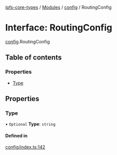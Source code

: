 [ipfs-core-types](../README.md) / [Modules](../modules.md) / [config](../modules/config.md) / RoutingConfig

# Interface: RoutingConfig

[config](../modules/config.md).RoutingConfig

## Table of contents

### Properties

- [Type](config.RoutingConfig.md#type)

## Properties

### Type

• `Optional` **Type**: `string`

#### Defined in

[config/index.ts:142](https://github.com/ipfs/js-ipfs/blob/1655368d/packages/ipfs-core-types/src/config/index.ts#L142)
